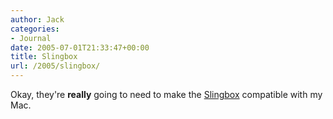 ```yaml
---
author: Jack
categories:
- Journal
date: 2005-07-01T21:33:47+00:00
title: Slingbox
url: /2005/slingbox/
---
```


Okay, they're **really** going to need to make the [Slingbox][1] compatible with my Mac.

 [1]: http://www.slingmedia.com/index.php4